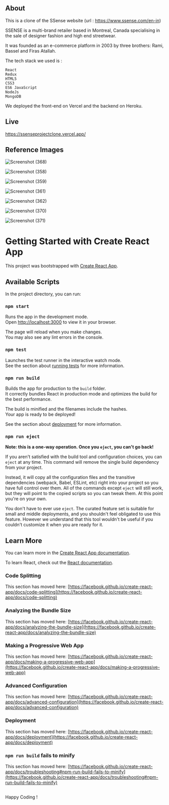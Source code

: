 ## About 

This is a clone of the SSense website (url : https://www.ssense.com/en-in)

SSENSE is a multi-brand retailer based in Montreal, Canada specialising in the sale of designer fashion and high end streetwear.

It was founded as an e-commerce platform in 2003 by three brothers: Rami, Bassel and Firas Atallah.


The tech stack we used is :

    React
    Redux
    HTML5
    CSS3
    ES6 JavaScript
    NodeJs
    MongoDB


We deployed the front-end on Vercel and the backend on Heroku.

## Live

https://ssenseprojectclone.vercel.app/

## Reference Images

![Screenshot (368)](https://user-images.githubusercontent.com/97461783/167412516-fb7700f9-d0e4-4732-9df6-9c11dfd2614d.png)

![Screenshot (358)](https://user-images.githubusercontent.com/97461783/167412562-1b099a35-9873-4d14-8a4c-ac19a7a1197b.png)

![Screenshot (359)](https://user-images.githubusercontent.com/97461783/167412599-7a950c93-56e3-47e3-8a6b-bca8030f548e.png)

![Screenshot (361)](https://user-images.githubusercontent.com/97461783/167412646-133bcc7f-3a2d-472e-b387-ef095e202294.png)

![Screenshot (362)](https://user-images.githubusercontent.com/97461783/167412726-8f738ac2-4f81-4bb6-a9c0-8c306d5ded7a.png)

![Screenshot (370)](https://user-images.githubusercontent.com/97461783/167415579-3da7d6b4-5340-4025-975a-49d5ebeb2c1b.png)

![Screenshot (371)](https://user-images.githubusercontent.com/97461783/167415591-a19aaf32-c9ee-469a-9d55-8cf12d10fdcb.png)



# Getting Started with Create React App

This project was bootstrapped with [Create React App](https://github.com/facebook/create-react-app).

## Available Scripts

In the project directory, you can run:

### `npm start`

Runs the app in the development mode.\
Open [http://localhost:3000](http://localhost:3000) to view it in your browser.

The page will reload when you make changes.\
You may also see any lint errors in the console.

### `npm test`

Launches the test runner in the interactive watch mode.\
See the section about [running tests](https://facebook.github.io/create-react-app/docs/running-tests) for more information.

### `npm run build`

Builds the app for production to the `build` folder.\
It correctly bundles React in production mode and optimizes the build for the best performance.

The build is minified and the filenames include the hashes.\
Your app is ready to be deployed!

See the section about [deployment](https://facebook.github.io/create-react-app/docs/deployment) for more information.

### `npm run eject`

**Note: this is a one-way operation. Once you `eject`, you can't go back!**

If you aren't satisfied with the build tool and configuration choices, you can `eject` at any time. This command will remove the single build dependency from your project.

Instead, it will copy all the configuration files and the transitive dependencies (webpack, Babel, ESLint, etc) right into your project so you have full control over them. All of the commands except `eject` will still work, but they will point to the copied scripts so you can tweak them. At this point you're on your own.

You don't have to ever use `eject`. The curated feature set is suitable for small and middle deployments, and you shouldn't feel obligated to use this feature. However we understand that this tool wouldn't be useful if you couldn't customize it when you are ready for it.

## Learn More

You can learn more in the [Create React App documentation](https://facebook.github.io/create-react-app/docs/getting-started).

To learn React, check out the [React documentation](https://reactjs.org/).

### Code Splitting

This section has moved here: [https://facebook.github.io/create-react-app/docs/code-splitting](https://facebook.github.io/create-react-app/docs/code-splitting)

### Analyzing the Bundle Size

This section has moved here: [https://facebook.github.io/create-react-app/docs/analyzing-the-bundle-size](https://facebook.github.io/create-react-app/docs/analyzing-the-bundle-size)

### Making a Progressive Web App

This section has moved here: [https://facebook.github.io/create-react-app/docs/making-a-progressive-web-app](https://facebook.github.io/create-react-app/docs/making-a-progressive-web-app)

### Advanced Configuration

This section has moved here: [https://facebook.github.io/create-react-app/docs/advanced-configuration](https://facebook.github.io/create-react-app/docs/advanced-configuration)

### Deployment

This section has moved here: [https://facebook.github.io/create-react-app/docs/deployment](https://facebook.github.io/create-react-app/docs/deployment)

### `npm run build` fails to minify

This section has moved here: [https://facebook.github.io/create-react-app/docs/troubleshooting#npm-run-build-fails-to-minify](https://facebook.github.io/create-react-app/docs/troubleshooting#npm-run-build-fails-to-minify)

##  

Happy Coding !
